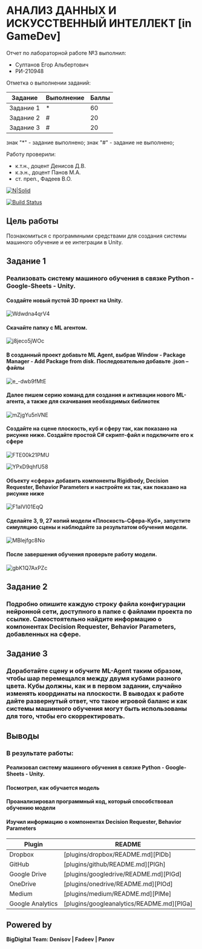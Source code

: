 # АНАЛИЗ ДАННЫХ И ИСКУССТВЕННЫЙ ИНТЕЛЛЕКТ [in GameDev]
Отчет по лабораторной работе №3 выполнил:
- Султанов Егор Альбертович
- РИ-210948

Отметка о выполнении заданий:

| Задание | Выполнение | Баллы |
| ------ | ------ | ------ |
| Задание 1 | * | 60 |
| Задание 2 | # | 20 |
| Задание 3 | # | 20 |

знак "*" - задание выполнено; знак "#" - задание не выполнено;

Работу проверили:
- к.т.н., доцент Денисов Д.В.
- к.э.н., доцент Панов М.А.
- ст. преп., Фадеев В.О.

[![N|Solid](https://cldup.com/dTxpPi9lDf.thumb.png)](https://nodesource.com/products/nsolid)

[![Build Status](https://travis-ci.org/joemccann/dillinger.svg?branch=master)](https://travis-ci.org/joemccann/dillinger)


## Цель работы
Познакомиться с программными средствами для создания системы машиного обучение и ее интеграции в Unity.
## Задание 1
### Реализовать систему машиного обучения в связке Python - Google-Sheets - Unity.

#### Создайте новый пустой 3D проект на Unity.
![Wdwdna4qrV4](https://user-images.githubusercontent.com/91984484/196927165-0b70f4c1-05d9-49f9-9af2-e720d5f9c1f8.jpg)
#### Скачайте папку с ML агентом.
![j8jeco5jWOc](https://user-images.githubusercontent.com/91984484/196927344-71575d2a-ac17-40d2-ab86-96d9192b500a.jpg)
#### В созданный проект добавьте ML Agent, выбрав Window - Package Manager - Add Package from disk. Последовательно добавьте .json – файлы
![e_-dwb9fMtE](https://user-images.githubusercontent.com/91984484/196927460-cfeea5b3-4f6e-40df-929e-457d70e71931.jpg)
#### Далее пишем серию команд для создания и активации нового ML-агента, а также для скачивания необходимых библиотек
![mZjgYu5nVNE](https://user-images.githubusercontent.com/91984484/196927556-37e9139c-3cab-4750-a733-b4f0338c0a71.jpg)
#### Создайте на сцене плоскость, куб и сферу так, как показано на рисунке ниже. Создайте простой C# скрипт-файл и подключите его к сфере
![FTE00k21PMU](https://user-images.githubusercontent.com/91984484/196927869-b890e77e-de0c-4606-805e-32b5588ffe4a.jpg)


![YPxD9qhfU58](https://user-images.githubusercontent.com/91984484/196927919-3cf56faa-027f-4f04-9398-6b6c0a2e147e.jpg)
#### Объекту «сфера» добавить компоненты Rigidbody, Decision Requester, Behavior Parameters и настройте их так, как показано на рисунке ниже
![F1aIVI01EqQ](https://user-images.githubusercontent.com/91984484/196928053-9421cea6-8b1a-40f1-a826-21a6fc9d917a.jpg)
#### Сделайте 3, 9, 27 копий модели «Плоскость-Сфера-Куб», запустите симуляцию сцены и наблюдайте за результатом обучения модели.
![MBlejfgc8No](https://user-images.githubusercontent.com/91984484/196928438-d1e667d8-0eb4-4a35-b951-1687378628f5.jpg)
#### После завершения обучения проверьте работу модели.
![gbK1Q7AxPZc](https://user-images.githubusercontent.com/91984484/196928544-6eea9a18-8088-4320-b2ff-12bbf56cb101.jpg)

## Задание 2
### Подробно опишите каждую строку файла конфигурации нейронной сети, доступного в папке с файлами проекта по ссылке. Самостоятельно найдите информацию о компонентах Decision Requester, Behavior Parameters, добавленных на сфере.




## Задание 3
### Доработайте сцену и обучите ML-Agent таким образом, чтобы шар перемещался между двумя кубами разного цвета. Кубы должны, как и в первом задании, случайно изменять координаты на плоскости. В выводах к работе дайте развернутый ответ, что такое игровой баланс и как системы машинного обучения могут быть использованы для того, чтобы его скорректировать.


## Выводы
### В результате работы:
#### Реализовал систему машиного обучения в связке Python - Google-Sheets - Unity.
#### Посмотрел, как обучается модель
#### Проанализировал программный код, который способствовал обучению модели
#### Изучил информацию о компонентах Decision Requester, Behavior Parameters



| Plugin | README |
| ------ | ------ |
| Dropbox | [plugins/dropbox/README.md][PlDb] |
| GitHub | [plugins/github/README.md][PlGh] |
| Google Drive | [plugins/googledrive/README.md][PlGd] |
| OneDrive | [plugins/onedrive/README.md][PlOd] |
| Medium | [plugins/medium/README.md][PlMe] |
| Google Analytics | [plugins/googleanalytics/README.md][PlGa] |

## Powered by

**BigDigital Team: Denisov | Fadeev | Panov**
